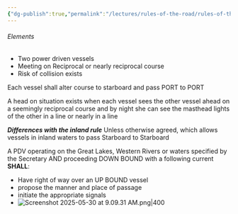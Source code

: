 ```yaml
---
{"dg-publish":true,"permalink":"/lectures/rules-of-the-road/rules-of-the-road-index/rule-14-head-on-situation/","created":"2025-05-27T09:26:54.372-04:00","updated":"2025-05-30T11:16:06.406-04:00"}
---
```



###### Elements
- Two power driven vessels
- Meeting on Reciprocal or nearly reciprocal course
- Risk of collision exists

Each vessel shall alter course to starboard and pass PORT to PORT

A head on situation exists when each vessel sees the other vessel ahead on a seemingly reciprocal course and by night she can see the masthead lights of the other in a line or nearly in a line 

***Differences with the inland rule***
Unless otherwise agreed, which allows vessels in inland waters to pass Starboard to Starboard

A PDV operating on the Great Lakes, Western Rivers or waters specified by the Secretary AND proceeding DOWN BOUND with a following current **SHALL**:
- Have right of way over an UP BOUND vessel
- propose the manner and place of passage
- initiate the appropriate signals 
- ![Screenshot 2025-05-30 at 9.09.31 AM.png|400](/img/user/attachments/Screenshot%202025-05-30%20at%209.09.31%20AM.png)
